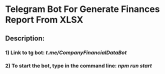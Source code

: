 # Telegram Bot For Generate Finances Report From XLSX

## Description: 

### 1) Link to tg bot:  _t.me/CompanyFinancialDataBot_

### 2) To start the bot, type in the command line:  _npm run start_
